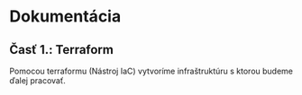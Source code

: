 # Dokumentácia

## Časť 1.: Terraform

Pomocou terraformu (Nástroj IaC) vytvoríme infraštruktúru s ktorou budeme ďalej pracovať.
